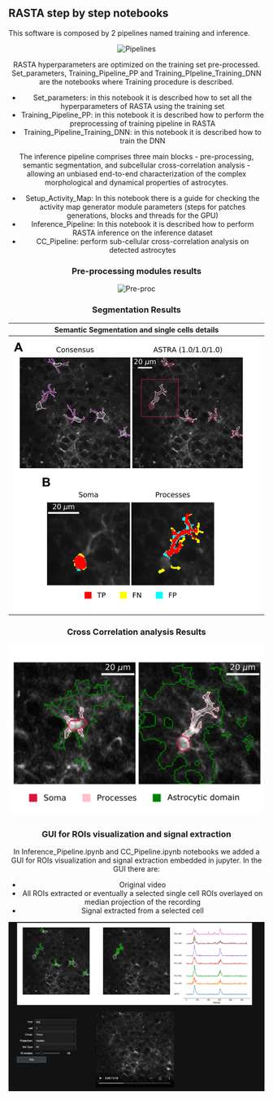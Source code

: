 
## RASTA step by step notebooks
This software is composed by 2 pipelines named training and inference.

<div style="text-align:center"><img src="../github_images/SIfigure1.svg" width="700" alt="Pipelines"/>

RASTA hyperparameters are optimized on the training set pre-processed. Set_parameters, Training_Pipeline_PP and Training_PIpeline_Training_DNN are the notebooks where Training procedure is described. 


- Set_parameters: in this notebook it is described how to set all the hyperparameters of RASTA using the training set 
- Training_Pipeline_PP: in this notebook it is described how to perform the preprocessing of training pipeline in RASTA
- Training_Pipeline_Training_DNN: in this notebook it is described how to train the DNN


The inference pipeline comprises three main blocks - pre-processing, semantic segmentation, 
and subcellular cross-correlation analysis - allowing an unbiased end-to-end characterization of the complex morphological and dynamical properties of astrocytes.  

- Setup_Activity_Map: In this notebook there is a guide for checking the activity map generator module parameters (steps for patches generations, blocks and threads for the GPU)
- Inference_Pipeline: In this notebook it is described how to perform RASTA inference on the inference dataset
- CC_Pipeline: perform sub-cellular cross-correlation analysis on detected astrocytes

### Pre-processing modules results

<img src="../github_images/SIfigure2.png" alt="Pre-proc"/>

### Segmentation Results
| Semantic Segmentation and single cells details| 
|:------------:|
|  <img src="../github_images/figure2.png" width="600"> |


### Cross Correlation analysis Results
<img src="../github_images/figure3.png" width="600" alt="Cross_corr"/>

### GUI for ROIs visualization and signal extraction
In Inference_Pipeline.ipynb and CC_Pipeline.ipynb notebooks we added a GUI for ROIs visualization and signal extraction embedded in jupyter.
In the GUI there are:
- Original video
- All ROIs extracted or eventually a selected single cell ROIs overlayed on median projection of the recording
- Signal extracted from a selected cell

<img src="../github_images/GUI_git.png" />

